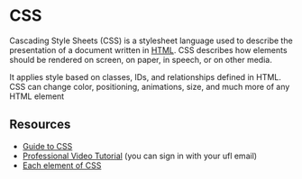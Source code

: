 # CSS

Cascading Style Sheets (CSS) is a stylesheet language used to describe the presentation of a document written in [HTML](html.md). CSS describes how elements should be rendered on screen, on paper, in speech, or on other media.

It applies style based on classes, IDs, and relationships defined in HTML. CSS can change color, positioning, animations, size, and much more of any HTML element

## Resources

- [Guide to CSS]( https://developer.mozilla.org/en-US/docs/Learn/CSS/Introduction_to_CSS/How_CSS_works)
- [Professional Video Tutorial](https://www.lynda.com/CSS-tutorials/CSS-Essential-Training-1/569190-2.html) (you can sign in with your ufl email)
- [Each element of CSS](https://www.w3schools.com/css/default.asp)